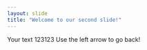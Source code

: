 ```yaml
---
layout: slide
title: "Welcome to our second slide!"
---
```

Your text 123123
Use the left arrow to go back!
